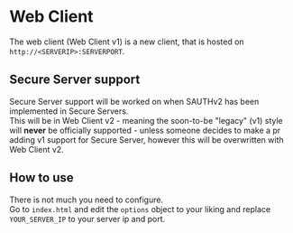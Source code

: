 # Web Client
The web client (Web Client v1) is a new client, that is hosted on `http://<SERVERIP>:SERVERPORT`.

## Secure Server support
Secure Server support will be worked on when SAUTHv2 has been implemented in Secure Servers. <BR> This will be in Web Client v2 - meaning the soon-to-be "legacy" (v1) style will **never** be officially supported - unless someone decides to make a pr adding v1 support for Secure Server, however this will be overwritten with Web Client v2.

## How to use
There is not much you need to configure. <br>
Go to `index.html` and edit the `options` object to your liking and replace `YOUR_SERVER_IP` to your server ip and port.
